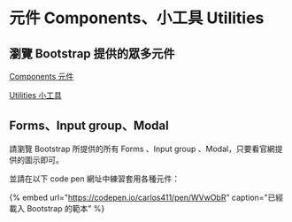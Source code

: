 # 元件 Components、小工具 Utilities

## 瀏覽 Bootstrap 提供的眾多元件

[Components 元件](https://getbootstrap.com/docs/4.3/components/alerts/)

[Utilities 小工具](https://getbootstrap.com/docs/4.3/utilities/borders/)

## Forms、Input group、Modal

請瀏覽 Bootstrap 所提供的所有 Forms 、Input group 、Modal，只要看官網提供的圖示即可。

並請在以下 code pen 網址中練習套用各種元件：

{% embed url="https://codepen.io/carlos411/pen/WVwObR" caption="已經載入 Bootstrap 的範本" %}



